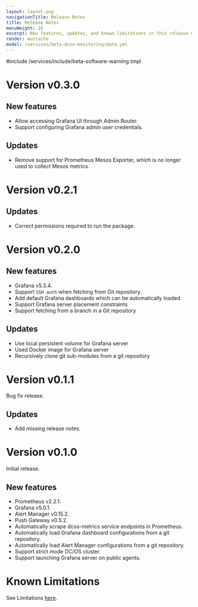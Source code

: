 ```yaml
---
layout: layout.pug
navigationTitle: Release Notes
title: Release Notes
menuWeight: 10
excerpt: New features, updates, and known limitations in this release of the Beta DC/OS Monitoring Service
render: mustache
model: /services/beta-dcos-monitoring/data.yml
---
```

#include /services/include/beta-software-warning.tmpl


# Version v0.3.0

## New features

* Allow accessing Grafana UI through Admin Router.
* Support configuring Grafana admin user credentials.

## Updates

* Remove support for Prometheus Mesos Exporter, which is no longer used to collect Mesos metrics.

# Version v0.2.1

## Updates

* Correct permissions required to run the package.

# Version v0.2.0

## New features

* Grafana v5.3.4.
* Support `SSH auth` when fetching from Git repository.
* Add default Grafana dashboards which can be automatically loaded.
* Support Grafana server placement constraints
* Support fetching from a branch in a Git repository

## Updates

* Use local persistent volume for Grafana server
* Used Docker image for Grafana server
* Recursively clone git sub-modules from a git repository

# Version v0.1.1

Bug fix release.

## Updates

* Add missing release notes.

# Version v0.1.0

Initial release.

## New features

* Prometheus v2.2.1.
* Grafana v5.0.1.
* Alert Manager v0.15.2.
* Push Gateway v0.5.2.
* Automatically scrape dcos-metrics service endpoints in Prometheus.
* Automatically load Grafana dashboard configurations from a git repository.
* Automatically load Alert Manager configurations from a git repository.
* Support strict mode DC/OS cluster.
* Support launching Grafana server on public agents.

# Known Limitations
See Limitations [here](/services/dcos-monitoring/0.3.0/limitations/).